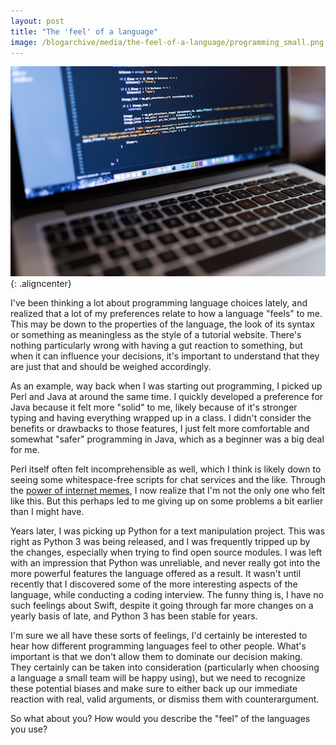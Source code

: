 ```yaml
---
layout: post
title: "The 'feel' of a language"
image: /blogarchive/media/the-feel-of-a-language/programming_small.png
---
```

![Header - laptop with code](/blogarchive/media/the-feel-of-a-language/programming.jpg){: .aligncenter}

I've been thinking a lot about programming language choices lately, and realized that a lot of my preferences relate to how a language "feels" to me. This may be down to the properties of the language, the look of its syntax or something as meaningless as the style of a tutorial website. There's nothing particularly wrong with having a gut reaction to something, but when it can influence your decisions, it's important to understand that they are just that and should be weighed accordingly.

As an example, way back when I was starting out programming, I picked up Perl and Java at around the same time. I quickly developed a preference for Java because it felt more "solid" to me, likely because of it's stronger typing and having everything wrapped up in a class. I didn't consider the benefits or drawbacks to those features, I just felt more comfortable and somewhat "safer" programming in Java, which as a beginner was a big deal for me.

Perl itself often felt incomprehensible as well, which I think is likely down to seeing some whitespace-free scripts for chat services and the like. Through the [power of internet memes](https://www.google.com/search?q=perl+memes&tbm=isch), I now realize that I'm not the only one who felt like this. But this perhaps led to me giving up on some problems a bit earlier than I might have.

Years later, I was picking up Python for a text manipulation project. This was right as Python 3 was being released, and I was frequently tripped up by the changes, especially when trying to find open source modules. I was left with an impression that Python was unreliable, and never really got into the more powerful features the language offered as a result. It wasn't until recently that I discovered some of the more interesting aspects of the language, while conducting a coding interview. The funny thing is, I have no such feelings about Swift, despite it going through far more changes on a yearly basis of late, and Python 3 has been stable for years.

I'm sure we all have these sorts of feelings, I'd certainly be interested to hear how different programming languages feel to other people. What's important is that we don't allow them to dominate our decision making. They certainly can be taken into consideration (particularly when choosing a language a small team will be happy using), but we need to recognize these potential biases and make sure to either back up our immediate reaction with real, valid arguments, or dismiss them with counterargument.

So what about you? How would you describe the "feel" of the languages you use?

